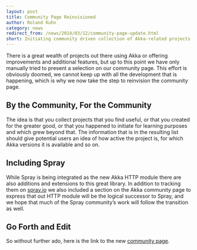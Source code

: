 ```yaml
---
layout: post
title: Community Page Reinvisioned
author: Roland Kuhn
category: news
redirect_from: /news/2014/03/12/community-page-update.html
short: Initiating community driven collection of Akka-related projects
---
```


There is a great wealth of projects out there using Akka or offering
improvements and additional features, but up to this point we have only
manually tried to present a selection on our community page. This effort is
obviously doomed, we cannot keep up with all the development that is happening,
which is why we now take the step to reinvision the community page.

## By the Community, For the Community

The idea is that you collect projects that you find useful, or that you created
for the greater good, or that you happened to initiate for learning purposes
and which grew beyond that. The information that is in the resulting list
should give potential users an idea of how active the project is, for which
Akka versions it is available and so on.

## Including Spray

While Spray is being integrated as the new Akka HTTP module there are also
additions and extensions to this great library. In addition to tracking them on
[spray.io](http://spray.io/) we also included a section on the Akka community
page to express that out HTTP module will be the logical successor to Spray,
and we hope that much of the Spray community’s work will follow the transition
as well.

## Go Forth and Edit

So without further ado, here is the link to the new [community page](/community).